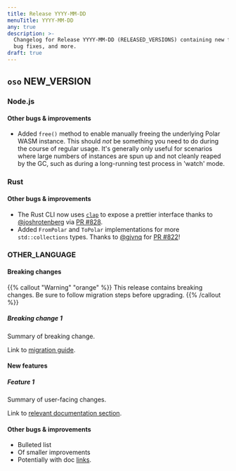 ```yaml
---
title: Release YYYY-MM-DD
menuTitle: YYYY-MM-DD
any: true
description: >-
  Changelog for Release YYYY-MM-DD (RELEASED_VERSIONS) containing new features,
  bug fixes, and more.
draft: true
---
```


## `oso` NEW_VERSION

### Node.js

#### Other bugs & improvements

- Added `free()` method to enable manually freeing the underlying Polar WASM
  instance. This should *not* be something you need to do during the course of
  regular usage. It's generally only useful for scenarios where large numbers
  of instances are spun up and not cleanly reaped by the GC, such as during a
  long-running test process in 'watch' mode.

### Rust

#### Other bugs & improvements

- The Rust CLI now uses [`clap`](https://crates.io/crates/clap) to expose a
  prettier interface thanks to
  [@joshrotenberg](https://github.com/joshrotenberg) via [PR
  #828](https://github.com/osohq/oso/pull/828).
- Added `FromPolar` and `ToPolar` implementations for more `std::collections` types.
  Thanks to [@gjvnq](https://github.com/gjvnq) for [PR #822](https://github.com/osohq/oso/pull/822)!

### OTHER_LANGUAGE

#### Breaking changes

<!-- TODO: remove warning and replace with "None" if no breaking changes. -->

{{% callout "Warning" "orange" %}}
  This release contains breaking changes. Be sure to follow migration steps
  before upgrading.
{{% /callout %}}

##### Breaking change 1

Summary of breaking change.

Link to [migration guide]().

#### New features

##### Feature 1

Summary of user-facing changes.

Link to [relevant documentation section]().

#### Other bugs & improvements

- Bulleted list
- Of smaller improvements
- Potentially with doc [links]().
